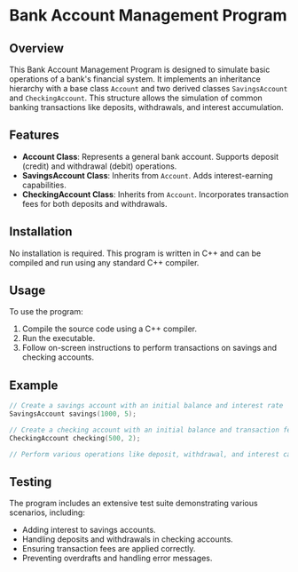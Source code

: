 # Bank Account Management Program

## Overview
This Bank Account Management Program is designed to simulate basic operations of a bank's financial system. It implements an inheritance hierarchy with a base class `Account` and two derived classes `SavingsAccount` and `CheckingAccount`. This structure allows the simulation of common banking transactions like deposits, withdrawals, and interest accumulation.

## Features
- **Account Class**: Represents a general bank account. Supports deposit (credit) and withdrawal (debit) operations.
- **SavingsAccount Class**: Inherits from `Account`. Adds interest-earning capabilities.
- **CheckingAccount Class**: Inherits from `Account`. Incorporates transaction fees for both deposits and withdrawals.

## Installation
No installation is required. This program is written in C++ and can be compiled and run using any standard C++ compiler.

## Usage
To use the program:
1. Compile the source code using a C++ compiler.
2. Run the executable.
3. Follow on-screen instructions to perform transactions on savings and checking accounts.

## Example
```cpp
// Create a savings account with an initial balance and interest rate
SavingsAccount savings(1000, 5);

// Create a checking account with an initial balance and transaction fee
CheckingAccount checking(500, 2);

// Perform various operations like deposit, withdrawal, and interest calculation
```

## Testing
The program includes an extensive test suite demonstrating various scenarios, including:

- Adding interest to savings accounts.
- Handling deposits and withdrawals in checking accounts.
- Ensuring transaction fees are applied correctly.
- Preventing overdrafts and handling error messages.
